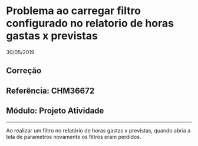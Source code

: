 # Problema ao carregar filtro configurado no relatorio de horas gastas x previstas
30/05/2019
## Correção
## Referência: CHM36672
## Módulo: Projeto Atividade
***

Ao realizar um filtro no relatório de horas gastas x previstas, quando abria a tela de parametros novamente os filtros eram perdidos.